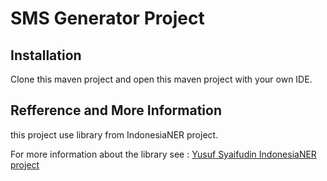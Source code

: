 # SMS Generator Project

## Installation
Clone this maven project and open this maven project with your own
IDE.

## Refference and More Information
this project use library from IndonesiaNER project.
 
 For more information about the library see : [Yusuf Syaifudin IndonesiaNER project](https://github.com/yusufsyaifudin/indonesia-ner)
